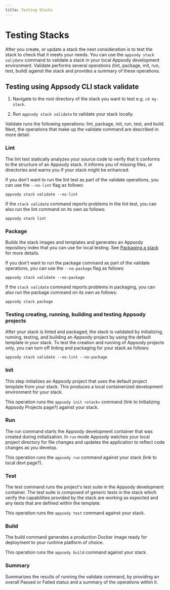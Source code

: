 ```yaml
---
title: Testing Stacks
---
```


# Testing Stacks

After you create, or update a stack the next consideration is to test the stack to check that it meets your needs. You can use the `appsody stack validate` command to validate a stack in your local Appsody development environment. Validate performs several operations (lint, package, init, run, test, build) against the stack and provides a summary of these operations.

## Testing using Appsody CLI stack validate

1. Navigate to the root directory of the stack you want to test e.g. `cd my-stack`.

2. Run `appsody stack validate` to validate your stack locally.

Validate runs the following operations: lint, package, init, run, test, and build.  Next, the operations that make up the validate command are described in more detail:

### Lint

The lint test statically analyzes your source code to verify that it conforms to the structure of an Appsody stack. It informs you of missing files, or directories and warns you if your stack might be enhanced.

If you don't want to run the lint test as part of the validate operations, you can use the `--no-lint` flag as follows:

`appsody stack validate --no-lint`

If the `stack validate` command reports problems in the lint test, you can also run the lint command on its own as follows:

`appsody stack lint`

### Package

Builds the stack images and templates and generates an Appsody repository index that you can use for local testing. See [Packaging a stack]() for more details.

If you don't want to run the package command as part of the validate operations, you can use the `--no-package` flag as follows:

`appsody stack validate --no-package`

If the `stack validate` command reports problems in packaging, you can also run the package command on its own as follows:

`appsody stack package`

### Testing creating, running, building and testing Appsody projects

After your stack is linted and packaged, the stack is validated by initializing, running, testing, and building an Appsody project by using the default template in your stack. To test the creation and running of Appsody projects only, you can turn off linting and packaging for your stack as follows:

`appsody stack validate --no-lint --no-package`

### Init

This step initializes an Appsody project that uses the default project template from your stack. This produces a local containerized development environment for your stack.

This operation runs the `appsody init <stack>` command (link to Initializing Appsody Projects page?) against your stack.

### Run

The run command starts the Appsody development container that was created during initialization. In `run` mode Appsody watches your local project directory for file changes and updates the application to reflect code changes as you develop.

This operation runs the `appsody run` command against your stack (link to local devt page?).

### Test

The test command runs the project's test suite in the Appsody development container. The test suite is composed of generic tests in the stack which verify the capabilities provided by the stack are working as expected and any tests that are defined within the template.

This operation runs the `appsody test` command against your stack.

### Build

The build command generates a production Docker image ready for deployment to your runtime platform of choice.

This operation runs the `appsody build` command against your stack.

### Summary

Summarizes the results of running the validate command, by providing an overall Passed or Failed status and a summary of the operations within it.
